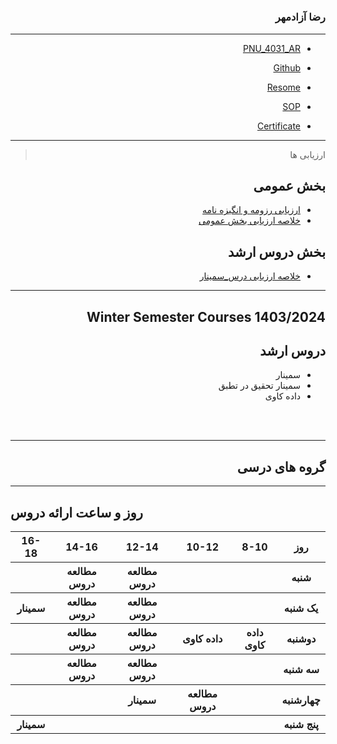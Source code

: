 # 
<div dir="rtl">


### رضا آزادمهر
 
---
- [PNU_4031_AR](https://github.com/reza-azadmehr/PNU_4031_AR)

- [Github](https://github.com/REZA-AZADMEHR)

- [Resome](https://reza-azadmehr.github.io/resume/)

- [SOP](https://reza-azadmehr.github.io/SOP/index.html#sop)
- [Certificate](https://github.com/reza-azadmehr/PNU_4031_AR/blob/b7fd68e00aa4aafb072e165c51f9d035918d707b/_General/certif.png)

------------------
> ارزیابی ها

##  بخش عمومی
- [ارزیابی رزومه و انگیزه نامه](https://github.com/reza-azadmehr/PNU_4031_AR/blob/main/_General/SZ_CV_CheckList_AR_4031.pdf)
- [خلاصه ارزیابی بخش عمومی](https://github.com/reza-azadmehr/PNU_4031_AR/blob/e7249604852a567be5e498f455d0a0ec88ef896f/_General/SZ_GeneralSection_CheckList_AR_4031.pdf)

##  بخش دروس ارشد


- [خلاصه ارزیابی درس_سمینار]()

------------------
## Winter Semester Courses 1403/2024

## دروس ارشد
- سمینار
- سمینار تحقیق در تطبق
- داده کاوی
  
<br>
<br>

--------------

## گروه های درسی


 
    
------------------

<div dir="ltr">

## روز و ساعت ارائه دروس

<table style="width:100%">
  <tr>
    <th >16-18</th>
    <th >14-16</th>
    <th >12-14</th>
    <th>10-12</th>
    <th>8-10</th>
    <th>روز</th>
  </tr>
  <tr>
    <th ></th>
    <th >مطالعه دروس</th>
    <th >مطالعه دروس</th>
    <th></th>
    <th></th>
    <th>شنبه</th>
  </tr>
   <tr>
    <th >سمینار</th>
    <th >مطالعه دروس</th>
    <th>مطالعه دروس</th>
    <th></th>
    <th > </th>
    <th>یک شنبه</th>
  </tr>
   <tr>
     <th ></th>
    <th>مطالعه دروس</th>
     <th>مطالعه دروس</th>
  <th >داده کاوی</th>
    <th >داده کاوی</th>
    <th>دوشنبه</th>
  </tr>
   <tr>
    <th ></th>
     <th>مطالعه دروس</th>
    <th>مطالعه دروس</th>
    <th></th>
    <th >  </th>
    <th>سه شنبه</th>
  </tr>
   <tr>
    <th></th>
    <th ></th>
    <th>سمینار</th>
    <th>مطالعه دروس</th>
     <th > </th>
    <th>چهارشنبه</th>
  </tr>
   <tr>
    <th > سمینار </th>
     <th ></th>
     <th ></th>
    <th> </th>
    <th></th>
    <th>پنج شنبه</th>
  </tr>
</table>

 
